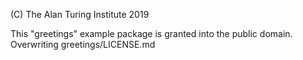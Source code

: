 (C) The Alan Turing Institute 2019

This "greetings" example package is granted into the public domain.
Overwriting greetings/LICENSE.md
